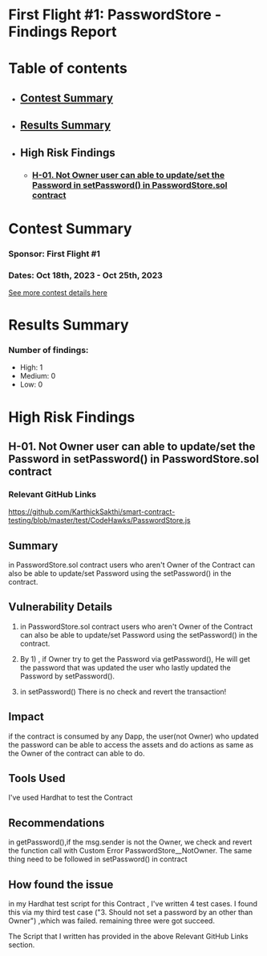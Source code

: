 # First Flight #1: PasswordStore - Findings Report

# Table of contents
- ## [Contest Summary](#contest-summary)
- ## [Results Summary](#results-summary)
- ## High Risk Findings
    - ### [H-01. Not Owner user can able to update/set the Password in setPassword() in PasswordStore.sol contract](#H-01)




# <a id='contest-summary'></a>Contest Summary

### Sponsor: First Flight #1

### Dates: Oct 18th, 2023 - Oct 25th, 2023

[See more contest details here](https://www.codehawks.com/contests/clnuo221v0001l50aomgo4nyn)

# <a id='results-summary'></a>Results Summary

### Number of findings:
   - High: 1
   - Medium: 0
   - Low: 0


# High Risk Findings

## <a id='H-01'></a>H-01. Not Owner user can able to update/set the Password in setPassword() in PasswordStore.sol contract            

### Relevant GitHub Links
	
https://github.com/KarthickSakthi/smart-contract-testing/blob/master/test/CodeHawks/PasswordStore.js

## Summary

in PasswordStore.sol contract users who aren't Owner of the Contract can also be able to update/set Password using the setPassword() in the contract. 

## Vulnerability Details

1) in PasswordStore.sol contract users who aren't Owner of the Contract can also be able to update/set Password using the setPassword() in the contract. 

2) By 1) , if Owner try to get the Password via getPassword(), He will get the password that was updated the user who lastly updated the Password by setPassword().

3) in setPassword() There is no check and revert the transaction!

## Impact

if the contract is consumed by any Dapp, the user(not Owner) who updated the password can be able to access the assets and do actions as same as the Owner of the contract can able to do.

## Tools Used

I've used Hardhat to test the Contract

## Recommendations

in getPassword(),if the msg.sender is not the Owner, we check and revert the function call with Custom Error PasswordStore__NotOwner. The same thing need to be followed in setPassword() in contract

## How found the issue

in my Hardhat test script for this Contract , I've written 4 test cases. I found this via my third test case ("3. Should not set a password by an other than Owner") ,which was failed. remaining three were got succeed.

The Script that I written has provided in the above Relevant GitHub Links section.
		





